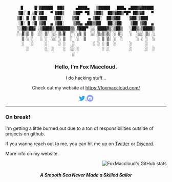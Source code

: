<div align="center">

```
 █     █░▓█████  ██▓     ▄████▄   ▒█████   ███▄ ▄███▓▓█████
▓█░ █ ░█░▓█   ▀ ▓██▒    ▒██▀ ▀█  ▒██▒  ██▒▓██▒▀█▀ ██▒▓█   ▀
▒█░ █ ░█ ▒███   ▒██░    ▒▓█    ▄ ▒██░  ██▒▓██    ▓██░▒███   
░█░ █ ░█ ▒▓█  ▄ ▒██░    ▒▓▓▄ ▄██▒▒██   ██░▒██    ▒██ ▒▓█  ▄
░░██▒██▓ ░▒████▒░██████▒▒ ▓███▀ ░░ ████▓▒░▒██▒   ░██▒░▒████▒
░ ▓░▒ ▒  ░░ ▒░ ░░ ▒░▓  ░░ ░▒ ▒  ░░ ▒░▒░▒░ ░ ▒░   ░  ░░░ ▒░ ░
  ▒ ░ ░   ░ ░  ░░ ░ ▒  ░  ░  ▒     ░ ▒ ▒░ ░  ░      ░ ░ ░  ░
  ░   ░     ░     ░ ░   ░        ░ ░ ░ ▒  ░      ░      ░   
    ░       ░  ░    ░  ░░ ░          ░ ░         ░      ░  ░
                        ░                                   
```

### Hello, I’m Fox Maccloud.

I do hacking stuff...

Check out my website at https://foxmaccloud.com/


<a href="https://twitter.com/FoxMaccloud">
  <img align="center" alt="FoxMaccloud | Twitter" width="21px" src="https://raw.githubusercontent.com/FoxMaccloud/FoxMaccloud/master/assets/twitter.svg" />
</a>
<a href="https://discord.gg/VHUKpca">
  <img align="center" alt="FoxMaccloud's Discord" width="21px" src="https://raw.githubusercontent.com/FoxMaccloud/FoxMaccloud/master/assets/discord-round.svg" />
</a>


</div>

---


<div align="left">
 
 ### On break!
 I'm getting a little burned out due to a ton of responsibilities outside of projects on github.

 If you wanna reach out to me, you can hit me up on [Twitter](https://twitter.com/FoxMacSwagger) or [Discord](https://discord.gg/VHUKpca).

 More info on my website.

</div>

<div align="Right">

 ![FoxMaccloud's GitHub stats](https://github-readme-stats.vercel.app/api?username=FoxMaccloud&show_icons=true&theme=tokyonight)

</div>

<!--
**FoxMaccloud/FoxMaccloud** is a ✨ _special_ ✨ repository because its `README.md` (this file) appears on your GitHub profile.

Here are some ideas to get you started:

- 🔭 I’m currently working on ...
- 🌱 I’m currently learning ...
- 👯 I’m looking to collaborate on ...
- 🤔 I’m looking for help with ...
- 💬 Ask me about ...
- 📫 How to reach me: ...
- 😄 Pronouns: ...
- ⚡ Fun fact: ...

-->
<div align="center">

##### A Smooth Sea Never Made a Skilled Sailor

</div>
